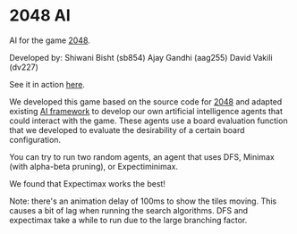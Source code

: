 # 2048 AI

AI for the game [2048](https://github.com/gabrielecirulli/2048).

Developed by:
Shiwani Bisht (sb854)
Ajay Gandhi (aag255)
David Vakili (dv227)

See it in action [here](https://shiwanibisht.github.io/2048AI/).

We developed this game based on the source code for [2048](https://github.com/gabrielecirulli/2048) and adapted existing [AI framework](https://github.com/ov3y/2048-AI) to develop our own artificial intelligence agents that could interact with the game. These agents use a board evaluation function that we developed to evaluate the desirability of a certain board configuration.

You can try to run two random agents, an agent that uses DFS, Minimax (with alpha-beta pruning), or Expectiminimax.

We found that Expectimax works the best!

Note: there's an animation delay of 100ms to show the tiles moving. This causes a bit
of lag when running the search algorithms. DFS and expectimax take a while to run due to the large
branching factor.
